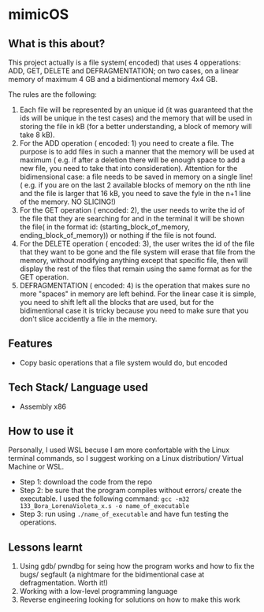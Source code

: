 # mimicOS
## What is this about?
This project actually is a file system( encoded) that uses 4 opperations: ADD, GET, DELETE and DEFRAGMENTATION; on two cases, on a linear memory of maximum 4 GB and a bidimentional memory 4x4 GB. 

The rules are the following:
1. Each file will be represented by an unique id (it was guaranteed that the ids will be unique in the test cases) and the memory that will be used in storing the file in kB (for a better understanding, a block of memory will take 8 kB).
2. For the ADD operation ( encoded: 1) you need to create a file. The purpose is to add files in such a manner that the memory will be used at maximum ( e.g. if after a deletion there will be enough space to add a new file, you need to take that into consideration). Attention for the bidimensional case: a file needs to be saved in memory on a single line! ( e.g. if you are on the last 2 available blocks of memory on the nth line and the file is larger that 16 kB, you need to save the fyle in the n+1 line of the memory. NO SLICING!)
3. For the GET operation ( encoded: 2), the user needs to write the id of the file that they are searching for and in the terminal it will be shown the file( in the format id: (starting_block_of_memory, ending_block_of_memory)) or nothing if the file is not found.
4. For the DELETE operation ( encoded: 3), the user writes the id of the file that they want to be gone and the file system will erase that file from the memory, without modifying anything except that specific file, then will display the rest of the files that remain using the same format as for the GET operation.
5. DEFRAGMENTATION ( encoded: 4) is the operation that makes sure no more "spaces" in memory are left behind. For the linear case it is simple, you need to shift left all the blocks that are used, but for the bidimentional case it is tricky because you need to make sure that you don't slice accidently a file in the memory.

## Features
- Copy basic operations that a file system would do, but encoded

## Tech Stack/ Language used
- Assembly x86

## How to use it
Personally, I used WSL becuse I am more confortable with the Linux terminal commands, so I suggest working on a Linux distribution/ Virtual Machine or WSL.
- Step 1: download the code from the repo
- Step 2: be sure that the program compiles without errors/ create the executable. I used the following command: 
`gcc -m32 133_Bora_LorenaVioleta_x.s -o name_of_executable`
- Step 3: run using `./name_of_executable` and have fun testing the operations.

## Lessons learnt
1. Using gdb/ pwndbg for seing how the program works and how to fix the bugs/ segfault (a nightmare for the bidimentional case at defragmentation. Worth it!)
2. Working with a low-level programming language
3. Reverse engineering looking for solutions on how to make this work

